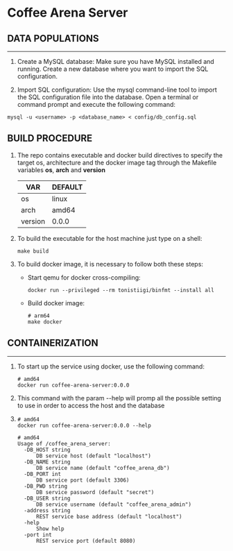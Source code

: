 # Coffee Arena Server


## DATA POPULATIONS

---

1. Create a MySQL database: Make sure you have MySQL installed and running. Create a new database where you want to import the SQL configuration.

2. Import SQL configuration: Use the mysql command-line tool to import the SQL configuration file into the database. Open a terminal or command prompt and execute the following command:

```shell
mysql -u <username> -p <database_name> < config/db_config.sql
```

## BUILD PROCEDURE

1. The repo contains executable and docker build directives to specify the target os, architecture and the docker image tag through the Makefile variables **os**, **arch** and **version**
   
   | VAR     | DEFAULT |
   | ------- | ------- |
   | os      | linux   |
   | arch    | amd64   |
   | version | 0.0.0   |

2. To build the executable for the host machine just type on a shell:
   
   ```shell
   make build
   ```

3. To build docker image, it is necessary to follow both these steps:
   
   - Start qemu for docker cross-compiling:
     
     ```shell
     docker run --privileged --rm tonistiigi/binfmt --install all
     ```
   
   - Build docker image:
     
     ```shell
     # arm64
     make docker
     ```

## CONTAINERIZATION

---

1. To start up the service using docker, use the following command:
   
   ```shell
   # amd64
   docker run coffee-arena-server:0.0.0
   ```
2. This command with the param --help will promp all the possible setting to use in order to access the host and the database
3. 
   ```shell
   # amd64
   docker run coffee-arena-server:0.0.0 --help
   ```
   
   ```shell
   # amd64
   Usage of /coffee_arena_server:
     -DB_HOST string
         DB service host (default "localhost")
     -DB_NAME string
         DB service name (default "coffee_arena_db")
     -DB_PORT int
         DB service port (default 3306)
     -DB_PWD string
         DB service password (default "secret")
     -DB_USER string
         DB service username (default "coffee_arena_admin")
     -address string
         REST service base address (default "localhost")
     -help
         Show help
     -port int
         REST service port (default 8080)
   ```
   
   
   
